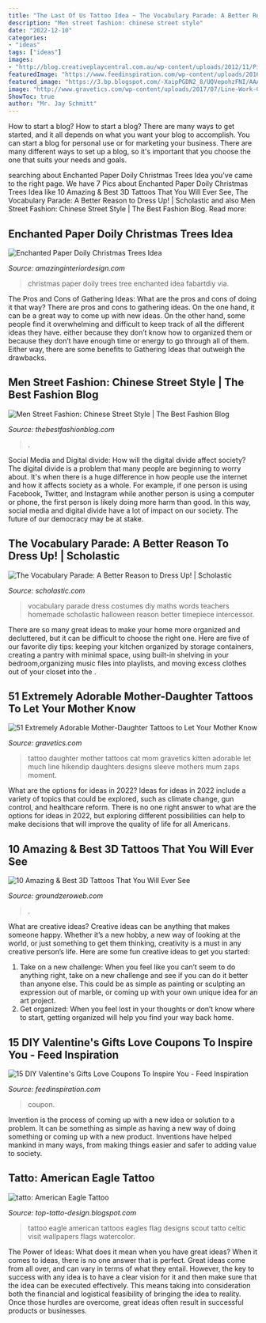 ```yaml
---
title: "The Last Of Us Tattoo Idea ~ The Vocabulary Parade: A Better Reason To Dress Up!"
description: "Men street fashion: chinese street style"
date: "2022-12-10"
categories:
- "ideas"
tags: ["ideas"]
images:
- "http://blog.creativeplaycentral.com.au/wp-content/uploads/2012/11/Picture-132-paper-Christmas-tree-doily1.jpg"
featuredImage: "https://www.feedinspiration.com/wp-content/uploads/2016/12/Coupon.jpg"
featured_image: "https://3.bp.blogspot.com/-XaipPGDN2_8/UQVepohzFNI/AAAAAAAAQSs/BYBFm2ATFBw/s1600/Img9854_eagle.jpg"
image: "http://www.gravetics.com/wp-content/uploads/2017/07/Line-Work-Cat-Tattoo.jpg"
ShowToc: true
author: "Mr. Jay Schmitt"
---
```



How to start a blog?
How to start a blog? There are many ways to get started, and it all depends on what you want your blog to accomplish. You can start a blog for personal use or for marketing your business. There are many different ways to set up a blog, so it's important that you choose the one that suits your needs and goals.

	

		
searching about Enchanted Paper Doily Christmas Trees Idea you've came to the right page. We have 7 Pics about Enchanted Paper Doily Christmas Trees Idea like 10 Amazing &amp; Best 3D Tattoos That You Will Ever See, The Vocabulary Parade: A Better Reason to Dress Up! | Scholastic and also Men Street Fashion: Chinese Street Style | The Best Fashion Blog. Read more:
		
    
## Enchanted Paper Doily Christmas Trees Idea

<img loading=lazy src="http://blog.creativeplaycentral.com.au/wp-content/uploads/2012/11/Picture-132-paper-Christmas-tree-doily1.jpg" onerror="this.onerror=null;this.src='https://tse1.mm.bing.net/th?id=OIP.ekOJ3LIqfS8bsfevuQwEwQHaLr&amp;pid=15.1';" alt="Enchanted Paper Doily Christmas Trees Idea">

_Source: amazinginteriordesign.com_

>christmas paper doily trees tree enchanted idea fabartdiy via. 

	

The Pros and Cons of Gathering Ideas: What are the pros and cons of doing it that way?
There are pros and cons to gathering ideas. On the one hand, it can be a great way to come up with new ideas. On the other hand, some people find it overwhelming and difficult to keep track of all the different ideas they have. either because they don’t know how to organized them or because they don’t have enough time or energy to go through all of them. Either way, there are some benefits to Gathering Ideas that outweigh the drawbacks.

    
## Men Street Fashion: Chinese Street Style | The Best Fashion Blog

<img loading=lazy src="https://thebestfashionblog.com/wp-content/uploads/2020/11/men-street-style-in-china.jpg" onerror="this.onerror=null;this.src='https://tse2.mm.bing.net/th?id=OIP.-hR72u9M3sHJWuykITCymQHaLH&amp;pid=15.1';" alt="Men Street Fashion: Chinese Street Style | The Best Fashion Blog">

_Source: thebestfashionblog.com_

>. 

	

Social Media and Digital divide: How will the digital divide affect society?
The digital divide is a problem that many people are beginning to worry about. It's when there is a huge difference in how people use the internet and how it affects society as a whole. For example, if one person is using Facebook, Twitter, and Instagram while another person is using a computer or phone, the first person is likely doing more harm than good. In this way, social media and digital divide have a lot of impact on our society. The future of our democracy may be at stake.

    
## The Vocabulary Parade: A Better Reason To Dress Up! | Scholastic

<img loading=lazy src="https://www.scholastic.com/content/dam/teachers/blogs/alycia-zimmerman/migrated-files/vparade_timepiecejunhao.jpg" onerror="this.onerror=null;this.src='https://tse1.mm.bing.net/th?id=OIP.T-wjM5ZnyDOukT3Ugyuj8gHaJ4&amp;pid=15.1';" alt="The Vocabulary Parade: A Better Reason to Dress Up! | Scholastic">

_Source: scholastic.com_

>vocabulary parade dress costumes diy maths words teachers homemade scholastic halloween reason better timepiece intercessor. 

	

There are so many great ideas to make your home more organized and decluttered, but it can be difficult to choose the right one. Here are five of our favorite diy tips: keeping your kitchen organized by storage containers, creating a pantry with minimal space, using built-in shelving in your bedroom,organizing music files into playlists, and moving excess clothes out of your closet into the .

    
## 51 Extremely Adorable Mother-Daughter Tattoos To Let Your Mother Know

<img loading=lazy src="http://www.gravetics.com/wp-content/uploads/2017/07/Line-Work-Cat-Tattoo.jpg" onerror="this.onerror=null;this.src='https://tse4.mm.bing.net/th?id=OIP.A0nNUR2SHI4lUQEXRHvQGwHaK2&amp;pid=15.1';" alt="51 Extremely Adorable Mother-Daughter Tattoos to Let Your Mother Know">

_Source: gravetics.com_

>tattoo daughter mother tattoos cat mom gravetics kitten adorable let much line hikendip daughters designs sleeve mothers mum zaps moment. 

	

What are the options for ideas in 2022?
Ideas for ideas in 2022 include a variety of topics that could be explored, such as climate change, gun control, and healthcare reform. There is no one right answer to what are the options for ideas in 2022, but exploring different possibilities can help to make decisions that will improve the quality of life for all Americans.

    
## 10 Amazing &amp; Best 3D Tattoos That You Will Ever See

<img loading=lazy src="https://www.groundzeroweb.com/wp-content/uploads/2016/07/Amazing-Best-3D-Tattoos-4.jpg" onerror="this.onerror=null;this.src='https://tse4.mm.bing.net/th?id=OIP.w77vhEahkXEntZrglgfIjwHaJV&amp;pid=15.1';" alt="10 Amazing &amp; Best 3D Tattoos That You Will Ever See">

_Source: groundzeroweb.com_

>. 

	

What are creative ideas?
Creative ideas can be anything that makes someone happy. Whether it’s a new hobby, a new way of looking at the world, or just something to get them thinking, creativity is a must in any creative person’s life. Here are some fun creative ideas to get you started: 
1. Take on a new challenge: When you feel like you can’t seem to do anything right, take on a new challenge and see if you can do it better than anyone else. This could be as simple as painting or sculpting an expression out of marble, or coming up with your own unique idea for an art project. 
2. Get organized: When you feel lost in your thoughts or don’t know where to start, getting organized will help you find your way back home.

    
## 15 DIY Valentine&#039;s Gifts Love Coupons To Inspire You - Feed Inspiration

<img loading=lazy src="https://www.feedinspiration.com/wp-content/uploads/2016/12/Coupon.jpg" onerror="this.onerror=null;this.src='https://tse3.mm.bing.net/th?id=OIP.ooOwf2xq8gSCnaJA2RK8WgHaTw&amp;pid=15.1';" alt="15 DIY Valentine&#039;s Gifts Love Coupons To Inspire You - Feed Inspiration">

_Source: feedinspiration.com_

>coupon. 

	

Invention is the process of coming up with a new idea or solution to a problem. It can be something as simple as having a new way of doing something or coming up with a new product. Inventions have helped mankind in many ways, from making things easier and safer to adding value to society.

    
## Tatto: American Eagle Tattoo

<img loading=lazy src="https://3.bp.blogspot.com/-XaipPGDN2_8/UQVepohzFNI/AAAAAAAAQSs/BYBFm2ATFBw/s1600/Img9854_eagle.jpg" onerror="this.onerror=null;this.src='https://tse2.mm.bing.net/th?id=OIP.wymMuZdaokzFrw9IbLfOigAAAA&amp;pid=15.1';" alt="tatto: American Eagle Tattoo">

_Source: top-tatto-design.blogspot.com_

>tattoo eagle american tattoos eagles flag designs scout tatto celtic visit wallpapers flags watercolor. 

	

The Power of Ideas: What does it mean when you have great ideas?
When it comes to ideas, there is no one answer that is perfect. Great ideas come from all over, and can vary in terms of what they entail. However, the key to success with any idea is to have a clear vision for it and then make sure that the idea can be executed effectively. This means taking into consideration both the financial and logistical feasibility of bringing the idea to reality. Once those hurdles are overcome, great ideas often result in successful products or businesses.

